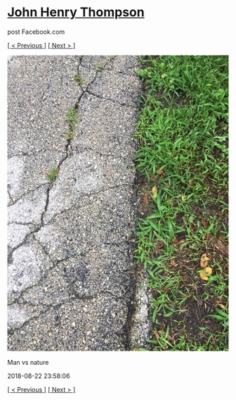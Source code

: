 # [John Henry Thompson](../README.md)
post Facebook.com

[[ < Previous ]](2018-08-25-1.md) [[ Next > ]](2018-08-21-1.md)

[![](../media/2018-08-22/Timeline-Photos-Man-vs-nature.jpg)](../README.md)

Man vs nature

2018-08-22 23:58:06

[[ < Previous ]](2018-08-25-1.md) [[ Next > ]](2018-08-21-1.md)